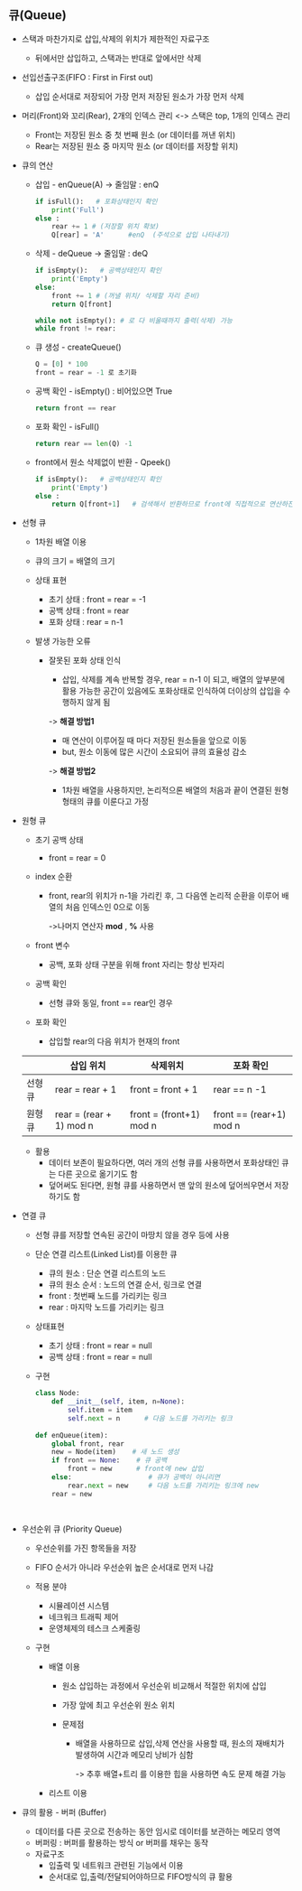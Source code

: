 ## 큐(Queue)

- 스택과 마찬가지로 삽입,삭제의 위치가 제한적인 자료구조

  - 뒤에서만 삽입하고, 스택과는 반대로 앞에서만 삭제     

- 선입선출구조(FIFO : First in First out)     

  - 삽입 순서대로 저장되어 가장 먼저 저장된 원소가 가장 먼저 삭제     

- 머리(Front)와 꼬리(Rear), 2개의 인덱스 관리  <-> 스택은 top, 1개의 인덱스 관리        

  - Front는 저장된 원소 중 첫 번째 원소 (or 데이터를 꺼낸 위치)    
  - Rear는 저장된 원소 중 마지막 원소 (or 데이터를 저장할 위치)    

- 큐의 연산    

  - 삽입 - enQueue(A)  -> 줄임말 : enQ 

    ```python
    if isFull():   # 포화상태인지 확인 
    	print('Full')
    else :
    	rear += 1 # (저장할 위치 확보)
    	Q[rear] = 'A'      #enQ  (주석으로 삽입 나타내기)
    ```

  - 삭제 - deQueue  -> 줄임말 : deQ    

    ```python
    if isEmpty():   # 공백상태인지 확인
    	print('Empty')
    else:
    	front += 1 # (꺼낼 위치/ 삭제할 자리 준비)
    	return Q[front]
    
    while not isEmpty(): # 로 다 비울때까지 출력(삭제) 가능
    while front != rear:
    ```

  - 큐 생성 - createQueue()    

    ```python
    Q = [0] * 100
    front = rear = -1 로 초기화    
    ```

  - 공백 확인 - isEmpty()  : 비어있으면 True   

    ```python
    return front == rear
    ```

  - 포화 확인 - isFull()    

    ```python
    return rear == len(Q) -1
    ```

  - front에서 원소 삭제없이 반환  - Qpeek()      

    ```python
    if isEmpty():   # 공백상태인지 확인
        print('Empty')
    else :
        return Q[front+1]	# 검색해서 반환하므로 front에 직접적으로 연산하진 않음
    ```

- 선형 큐

  - 1차원 배열 이용    

  - 큐의 크기 = 배열의 크기

  - 상태 표현

    - 초기 상태 : front = rear = -1
    - 공백 상태 : front = rear
    - 포화 상태 : rear = n-1 

  - 발생 가능한 오류    

    - 잘못된 포화 상태 인식    

      - 삽입, 삭제를 계속 반복할 경우, rear = n-1 이 되고, 배열의 앞부분에 활용 가능한 공간이 있음에도 포화상태로 인식하여 더이상의 삽입을 수행하지 않게 됨     

      -> **해결 방법1**    

      	- 매 연산이 이루어질 때 마다 저장된 원소들을 앞으로 이동
      	- but, 원소 이동에 많은 시간이 소요되어 큐의 효율성 감소

      -> **해결 방법2**

       - 1차원 배열을 사용하지만, 논리적으론 배열의 처음과 끝이 연결된  원형 형태의 큐를 이룬다고 가정      

- 원형 큐    

  - 초기 공백 상태

    - front = rear = 0

  - index 순환    

    - front, rear의 위치가 n-1을 가리킨 후, 그 다음엔 논리적 순환을 이루어 배열의 처음 인덱스인 0으로 이동    

      ->나머지 연산자 **mod** , **%** 사용 

  - front 변수    

    - 공백, 포화 상태 구분을 위해 front 자리는 항상 빈자리     

  - 공백 확인

    - 선형 큐와 동일, front == rear인 경우

  - 포화 확인

    - 삽입할 rear의 다음 위치가 현재의 front

  |         | 삽입 위치               | 삭제위치                | 포화 확인               |
  | ------- | ----------------------- | ----------------------- | ----------------------- |
  | 선형 큐 | rear = rear + 1         | front = front + 1       | rear == n -1            |
  | 원형 큐 | rear = (rear + 1) mod n | front = (front+1) mod n | front == (rear+1) mod n |

  

  - 활용
    - 데이터 보존이 필요하다면, 여러 개의 선형 큐를 사용하면서 포화상태인 큐는 다른 곳으로 옮기기도 함
    - 덮어써도 된다면, 원형 큐를 사용하면서 맨 앞의 원소에 덮어씌우면서 저장하기도 함

- 연결 큐    

  - 선형 큐를 저장할 연속된 공간이 마땅치 않을 경우 등에 사용        

  - 단순 연결 리스트(Linked List)를 이용한 큐   

    - 큐의 원소 : 단순 연결 리스트의 노드
    - 큐의 원소 순서 : 노드의 연결 순서, 링크로 연결
    - front : 첫번째 노드를 가리키는 링크
    - rear : 마지막 노드를 가리키는 링크

  - 상태표현

    - 초기 상태 : front = rear = null
    - 공백 상태 : front = rear = null

  - 구현

    ```python
    class Node:
        def __init__(self, item, n=None):
            self.item = item
            self.next = n      # 다음 노드를 가리키는 링크
            
    def enQueue(item):
        global front, rear
        new = Node(item)	# 새 노드 생성
        if front == None:    # 큐 공백
            front = new		 # front에 new 삽입
        else:					# 큐가 공백이 아니리면
            rear.next = new		# 다음 노드를 가리키는 링크에 new
        rear = new
        
        
    ```

- 우선순위 큐 (Priority Queue)

  - 우선순위를 가진 항목들을 저장     

  - FIFO 순서가 아니라 우선순위 높은 순서대로 먼저 나감      

  - 적용 분야   

    - 시뮬레이션 시스템
    - 네크워크 트래픽 제어
    - 운영체제의 테스크 스케줄링     

  - 구현

    - 배열 이용

      - 원소 삽입하는 과정에서 우선순위 비교해서 적절한 위치에 삽입   

      - 가장 앞에 최고 우선순위 원소 위치     

      - 문제점

        - 배열을 사용하므로 삽입,삭제 연산을 사용할 때, 원소의 재배치가 발생하여 시간과 메모리 낭비가 심함      

          -> 추후 배열+트리 를 이용한 힙을 사용하면 속도 문제 해결 가능      

    - 리스트 이용

- 큐의 활용 - 버퍼 (Buffer)

  - 데이터를 다른 곳으로 전송하는 동안 임시로 데이터를 보관하는 메모리 영역       
  - 버퍼링 : 버퍼를 활용하는 방식 or 버퍼를 채우는 동작      
  - 자료구조 
    - 입출력 및 네트워크 관련된 기능에서 이용      
    - 순서대로 입,출력/전달되어야하므로 FIFO방식의 큐 활용     
